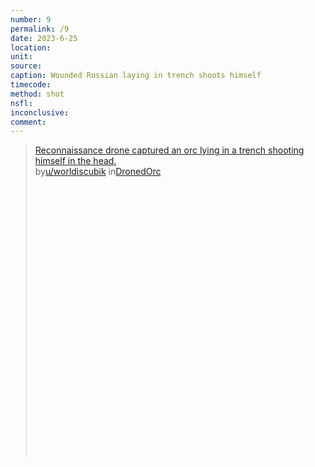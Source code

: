```yaml
---
number: 9
permalink: /9
date: 2023-6-25
location:
unit:
source: 
caption: Wounded Russian laying in trench shoots himself
timecode:
method: shot
nsfl:
inconclusive:
comment:
---
```

<blockquote class="reddit-embed-bq" style="height:500px" data-embed-height="566"><a href="https://www.reddit.com/r/DronedOrc/comments/14jl2a3/reconnaissance_drone_captured_an_orc_lying_in_a/">Reconnaissance drone captured an orc lying in a trench shooting himself in the head.</a><br> by<a href="https://www.reddit.com/user/worldiscubik/">u/worldiscubik</a> in<a href="https://www.reddit.com/r/DronedOrc/">DronedOrc</a></blockquote><script async="" src="https://embed.reddit.com/widgets.js" charset="UTF-8"></script>